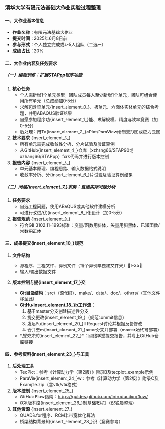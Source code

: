 ### 清华大学有限元法基础大作业实验过程整理  
#### 一、大作业基本信息  
- **作业名称**：有限元法基础大作业  
- **提交时间**：2025年6月8日前  
- **参与形式**：个人独立完成或4-5人组队（二选一）  
- **成绩占比**：20%  

#### 二、大作业内容及任务要求  
##### （一）编程训练：扩展STAPpp程序功能  
1. **核心任务**  
   - 个人需新增1个单元类型，团队成员每人至少新增1个单元，团队可组合使用所有单元（总成绩加0-5分）  
   - 求解包含梁单元{insert\_element\_0\_}、板单元、六面体实体单元的综合考题，并用ABAQUS验证结果  
   - 自愿参加程序功{insert\_element\_1\_}能、求解规模、精度与效率竞赛（加0-5分）  
   - 后处理：用Te{insert\_element\_2\_}cPlot/ParaView绘制变形图或应力云图  
2. **技术要求** {insert\_element\_3\_} 
   - 所有单元需完成收敛性分析、分片试验及验证算例  
   - 从GitHub{insert\_element\_4\_}仓库（xzhang66/STAP90或xzhang66/STAPpp）fork代码并进行版本控制  
3. **报告内容** {insert\_element\_5\_} 
   - 单元基本原理、编程思路、输入数据格式说明  
   - 收敛率分析、分{insert\_element\_6\_}片试验及验证算例结果  

##### （二）问题{insert\_element\_7\_}求解：自选实际问题分析  
1. **任务要求**  
   - 自选工程问题，使用ABAQUS或其他软件建模分析  
   - 可进行改进/优{insert\_element\_8\_}化设计（加0-5分）  
2. **报告规范** {insert\_element\_9\_} 
   - 符合GB 3102.11-1993标准：变量/函数用斜体，矢量用斜黑体，已知函数/常数用正体  

#### 三、成果提交{insert\_element\_10\_}规范  
1. **文件结构**  
   - 源程序、工程文件、算例文件（每个算例单独建文件夹）🔶1-35🔶  
   - 输入/输出数据文件  


2. **版本控制与提{insert\_element\_17\_}交**  
   - **Git目录结构**：src/（源代码）、make/、data/、doc/、others/（其他文件移至此）  
   - **GitHu{insert\_element\_18\_}b工作流**：  
     1. 基于master分支创建描述性分支  
     2. 提交更改{insert\_element\_19\_}（规范commit信息）  
     3. 发起Pu{insert\_element\_20\_}ll Request讨论并根据反馈修改  
     4. 合并至m{insert\_element\_21\_}aster分支并部署（master始终可部署）  
   - **提交方式*{insert\_element\_22\_}*：网络学堂提交报告，并附上GitHub仓库链接  

#### 四、参考资料{insert\_element\_23\_}与工具  
1. **后处理工具**  
   - TecPlot：参考《计算动力学（第2版）》附录B及tecplot_example示例  
   - ParaVie{insert\_element\_24\_}w：参考《计算动力学（第2版）》附录C及Example.zip（含vtk/vtu格式）  
2. **版本控制** {insert\_element\_25\_} 
   - GitHub Flow指南：https://guides.github.com/introduction/flow/   
   - 《Git版本控{insert\_element\_26\_}制基础教程》（倪锐晨整理）  
3. **其他资源** {insert\_element\_27\_} 
   - QUADS.for程序、RCM半带宽优化算法  
   - 桥梁结构背景知{insert\_element\_28\_}识（竞赛参考）  